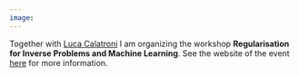 ```yaml
---
image:
---
```


Together with [Luca Calatroni](https://sites.google.com/view/lucacalatroni/home) I am organizing the workshop **Regularisation for Inverse Problems and Machine Learning**. See the website of the event [here](https://invprob-ml-workshop.github.io/) for more information.